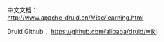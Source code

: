 中文文档：  
http://www.apache-druid.cn/Misc/learning.html

Druid Github：
https://github.com/alibaba/druid/wiki
